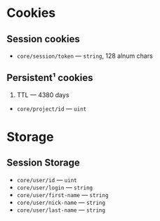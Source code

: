 # Cookies
## Session cookies
- `core/session/token` — `string`, 128 alnum chars
## Persistent¹ cookies
1. TTL — 4380 days
- `core/project/id` — `uint`

# Storage
## Session Storage
- `core/user/id` — `uint`
- `core/user/login` — `string`
- `core/user/first-name` — `string`
- `core/user/nick-name` — `string`
- `core/user/last-name` — `string`